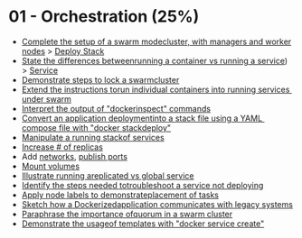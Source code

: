 # 01 - Orchestration (25%)


+ [Complete​ ​the​ ​setup​ ​of​ ​a​ ​swarm​ ​mode​ ​cluster,​ ​with​ ​managers​ ​and​ ​worker​ ​nodes](./setup-swarm-mode.md) > [Deploy Stack](./deploy-stack.md)
+ [State​ ​the​ ​differences​ ​between​ ​running​ ​a​ ​container​ ​vs​ ​running​ ​a​ ​service](./container-vs-service.md)) > [Service](./service.md)
+ [Demonstrate​ ​steps​ ​to​ ​lock​ ​a​ ​swarm​ ​cluster](./lock-swarm-cluster.md) 
+ [Extend​ ​the​ ​instructions​ ​to​ ​run​ ​individual​ ​containers​ ​into​ ​running​ ​services​ ​under​ ​swarm](./deploy-service-to-swarm.md) 
+ [Interpret​ ​the​ ​output​ ​of​ ​"docker​ ​inspect"​ ​commands](./inspect-service.md)
+ [Convert​ ​an​ ​application​ ​deployment​ ​into​ ​a​ ​stack​ ​file​ ​using​ ​a​ ​YAML​ ​compose​ ​file​ ​with "docker​ ​stack​ ​deploy"](./docker-stack-deploy.md) 
+ [Manipulate​ ​a​ ​running​ ​stack​ ​of​ ​services](./manipulate-stack-services.md)
+ [Increase​ ​#​ ​of​ ​replicas](./docker-service-scale.md)
+ Add​ [​networks](./networking.md),​ [​publish​ ​ports](./network-overview.md)
+ [Mount​ ​volumes](./volumes.md)
+ [Illustrate​ ​running​ ​a​ ​replicated​ ​vs​ ​global​ ​service](./replicated-vs-global-service.md) 
+ [Identify​ ​the​ ​steps​ ​needed​ ​to​ ​troubleshoot​ ​a​ ​service​ ​not​ ​deploying](./swarm-troubleshooting.md) 
+ [Apply​ ​node​ ​labels​ ​to​ ​demonstrate​ ​placement​ ​of​ ​tasks](./apply-node-labels.md)
+ [Sketch​ ​how​ ​a​ ​Dockerized​ ​application​ ​communicates​ ​with​ ​legacy​ ​systems](./docker-application-sketch.md) 
+ [Paraphrase ​the​ ​importance​ ​of​ ​quorum​ ​in​ ​a​ ​swarm​ ​cluster](./​quorum​-in​-swarm​-cluster.md)
+ [Demonstrate​ ​the​ ​usage​ ​of​ ​templates​ ​with​ ​"docker​ ​service​ ​create"](./create-services-using-templates.md) 

